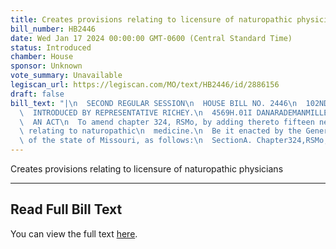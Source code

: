 ```yaml
---
title: Creates provisions relating to licensure of naturopathic physicians
bill_number: HB2446
date: Wed Jan 17 2024 00:00:00 GMT-0600 (Central Standard Time)
status: Introduced
chamber: House
sponsor: Unknown
vote_summary: Unavailable
legiscan_url: https://legiscan.com/MO/text/HB2446/id/2886156
draft: false
bill_text: "|\n  SECOND REGULAR SESSION\n  HOUSE BILL NO. 2446\n  102ND GENERAL ASSEMBLY\n\
  \  INTRODUCED BY REPRESENTATIVE RICHEY.\n  4569H.01I DANARADEMANMILLER,ChiefClerk\n\
  \  AN ACT\n  To amend chapter 324, RSMo, by adding thereto fifteen new sections\
  \ relating to naturopathic\n  medicine.\n  Be it enacted by the General Assembly\
  \ of the state of Missouri, as follows:\n  SectionA. Chapter324,RSMo,isamendedbyaddingtheretofifteennewsections,to"
---
```

Creates provisions relating to licensure of naturopathic physicians

---

## Read Full Bill Text

You can view the full text [here](https://legiscan.com/MO/text/HB2446/id/2886156).
